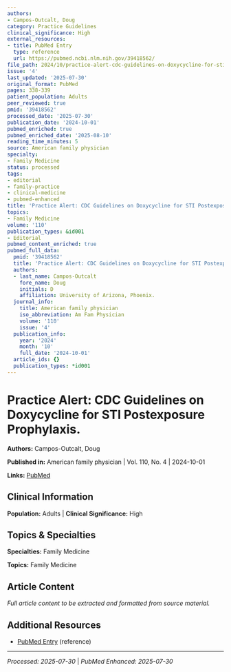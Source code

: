 ```yaml
---
authors:
- Campos-Outcalt, Doug
category: Practice Guidelines
clinical_significance: High
external_resources:
- title: PubMed Entry
  type: reference
  url: https://pubmed.ncbi.nlm.nih.gov/39418562/
file_path: 2024/10/practice-alert-cdc-guidelines-on-doxycycline-for-sti-postexp.md
issue: '4'
last_updated: '2025-07-30'
original_format: PubMed
pages: 338-339
patient_population: Adults
peer_reviewed: true
pmid: '39418562'
processed_date: '2025-07-30'
publication_date: '2024-10-01'
pubmed_enriched: true
pubmed_enriched_date: '2025-08-10'
reading_time_minutes: 5
source: American family physician
specialty:
- Family Medicine
status: processed
tags:
- editorial
- family-practice
- clinical-medicine
- pubmed-enhanced
title: 'Practice Alert: CDC Guidelines on Doxycycline for STI Postexposure Prophylaxis.'
topics:
- Family Medicine
volume: '110'
publication_types: &id001
- Editorial
pubmed_content_enriched: true
pubmed_full_data:
  pmid: '39418562'
  title: 'Practice Alert: CDC Guidelines on Doxycycline for STI Postexposure Prophylaxis.'
  authors:
  - last_name: Campos-Outcalt
    fore_name: Doug
    initials: D
    affiliation: University of Arizona, Phoenix.
  journal_info:
    title: American family physician
    iso_abbreviation: Am Fam Physician
    volume: '110'
    issue: '4'
  publication_info:
    year: '2024'
    month: '10'
    full_date: '2024-10-01'
  article_ids: {}
  publication_types: *id001
---
```


# Practice Alert: CDC Guidelines on Doxycycline for STI Postexposure Prophylaxis.

**Authors:** Campos-Outcalt, Doug

**Published in:** American family physician | Vol. 110, No. 4 | 2024-10-01

**Links:** [PubMed](https://pubmed.ncbi.nlm.nih.gov/39418562/)

## Clinical Information

**Population:** Adults | **Clinical Significance:** High

## Topics & Specialties

**Specialties:** Family Medicine

**Topics:** Family Medicine

## Article Content

*Full article content to be extracted and formatted from source material.*

## Additional Resources

- [PubMed Entry](https://pubmed.ncbi.nlm.nih.gov/39418562/) (reference)

---

*Processed: 2025-07-30* | *PubMed Enhanced: 2025-07-30*
